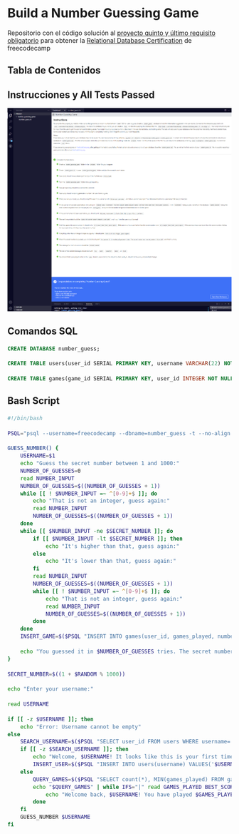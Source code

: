 # Build a Number Guessing Game

Repositorio con el código solución al [proyecto quinto y último requisito obligatorio](https://www.freecodecamp.org/learn/relational-database/build-a-number-guessing-game-project/build-a-number-guessing-game) para obtener la [Relational Database Certification](https://www.freecodecamp.org/learn/relational-database) de freecodecamp

## Tabla de Contenidos

## Instrucciones y All Tests Passed

![All Tests Passed Screenshot](./screenshots/all_tests_passed.png)

## Comandos SQL

```sql
CREATE DATABASE number_guess;

CREATE TABLE users(user_id SERIAL PRIMARY KEY, username VARCHAR(22) NOT NULL);

CREATE TABLE games(game_id SERIAL PRIMARY KEY, user_id INTEGER NOT NULL REFERENCES users(user_id), number_guess INTEGER NOT NULL, games_played INTEGER NOT NULL DEFAULT 0);
```

## Bash Script

```bash
#!/bin/bash

PSQL="psql --username=freecodecamp --dbname=number_guess -t --no-align -c"

GUESS_NUMBER() {
    USERNAME=$1
    echo "Guess the secret number between 1 and 1000:"
    NUMBER_OF_GUESSES=0
    read NUMBER_INPUT
    NUMBER_OF_GUESSES=$((NUMBER_OF_GUESSES + 1))
    while [[ ! $NUMBER_INPUT =~ ^[0-9]+$ ]]; do
        echo "That is not an integer, guess again:"
        read NUMBER_INPUT
        NUMBER_OF_GUESSES=$((NUMBER_OF_GUESSES + 1))
    done
    while [[ $NUMBER_INPUT -ne $SECRET_NUMBER ]]; do
        if [[ $NUMBER_INPUT -lt $SECRET_NUMBER ]]; then
            echo "It's higher than that, guess again:"
        else
            echo "It's lower than that, guess again:"
        fi
        read NUMBER_INPUT
        NUMBER_OF_GUESSES=$((NUMBER_OF_GUESSES + 1))
        while [[ ! $NUMBER_INPUT =~ ^[0-9]+$ ]]; do
            echo "That is not an integer, guess again:"
            read NUMBER_INPUT
            NUMBER_OF_GUESSES=$((NUMBER_OF_GUESSES + 1))
        done
    done
    INSERT_GAME=$($PSQL "INSERT INTO games(user_id, games_played, number_guess) VALUES((SELECT user_id FROM users WHERE username='$USERNAME'), $NUMBER_OF_GUESSES, $SECRET_NUMBER)")

    echo "You guessed it in $NUMBER_OF_GUESSES tries. The secret number was $SECRET_NUMBER. Nice job!"
}

SECRET_NUMBER=$((1 + $RANDOM % 1000))

echo "Enter your username:"

read USERNAME

if [[ -z $USERNAME ]]; then
    echo "Error: Username cannot be empty"
else
    SEARCH_USERNAME=$($PSQL "SELECT user_id FROM users WHERE username='$USERNAME'")
    if [[ -z $SEARCH_USERNAME ]]; then
        echo "Welcome, $USERNAME! It looks like this is your first time here."
        INSERT_USER=$($PSQL "INSERT INTO users(username) VALUES('$USERNAME')")
    else
        QUERY_GAMES=$($PSQL "SELECT count(*), MIN(games_played) FROM games INNER JOIN users ON games.user_id=users.user_id WHERE username='$USERNAME'")
        echo "$QUERY_GAMES" | while IFS="|" read GAMES_PLAYED BEST_SCORE; do
            echo "Welcome back, $USERNAME! You have played $GAMES_PLAYED games, and your best game took $BEST_SCORE guesses."
        done
    fi
    GUESS_NUMBER $USERNAME
fi

```

